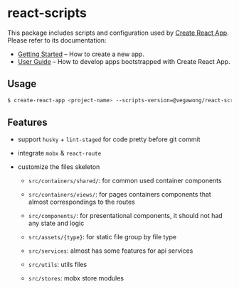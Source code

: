 # react-scripts

This package includes scripts and configuration used by [Create React App](https://github.com/facebook/create-react-app).<br>
Please refer to its documentation:

- [Getting Started](https://facebook.github.io/create-react-app/docs/getting-started) – How to create a new app.
- [User Guide](https://facebook.github.io/create-react-app/) – How to develop apps bootstrapped with Create React App.


## Usage

```bash
$ create-react-app <project-name> --scripts-version=@vegawong/react-scripts [options]
```

## Features

- support `husky` + `lint-staged` for code pretty before git commit

- integrate `mobx` & `react-route`

- customize the files skeleton

    - `src/containers/shared/`: for common used container components

    - `src/containers/views/`: for pages containers components that almost correspondings to the routes

    - `src/components/`: for presentational components, it should not had any state and logic

    - `src/assets/{type}`: for static file group by file type

    - `src/services`: almost has some features for api services

    - `src/utils`: utils files

    - `src/stores`: mobx store modules 

